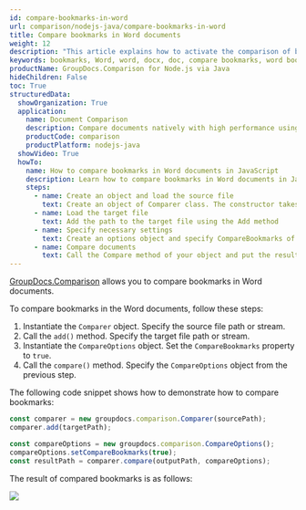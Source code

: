 ```yaml
---
id: compare-bookmarks-in-word
url: comparison/nodejs-java/compare-bookmarks-in-word
title: Compare bookmarks in Word documents
weight: 12
description: "This article explains how to activate the comparison of bookmarks for Word format in GroupDocs.Comparison for Node.js via Java."
keywords: bookmarks, Word, word, docx, doc, compare bookmarks, word bookmarks, CompareBookmarks, bookmarks comparison
productName: GroupDocs.Comparison for Node.js via Java
hideChildren: False
toc: True
structuredData:
  showOrganization: True
  application:
    name: Document Comparison
    description: Compare documents natively with high performance using JavaScript language and GroupDocs.Comparison for Node.js via Java
    productCode: comparison
    productPlatform: nodejs-java
  showVideo: True
  howTo:
    name: How to compare bookmarks in Word documents in JavaScript
    description: Learn how to compare bookmarks in Word documents in JavaScript step by step
    steps:
      - name: Create an object and load the source file
        text: Create an object of Comparer class. The constructor takes the source file path parameter. You may specify absolute or relative file paths as per your requirements.
      - name: Load the target file
        text: Add the path to the target file using the Add method
      - name: Specify necessary settings
        text: Create an options object and specify CompareBookmarks of true value.
      - name: Compare documents
        text: Call the Compare method of your object and put the resulting file path parameter and the options object.
---
```


[GroupDocs.Comparison](https://products.groupdocs.com/comparison/nodejs-java) allows you to compare bookmarks in Word documents.

To compare bookmarks in the Word documents, follow these steps:

1.  Instantiate the `Comparer`<!--](https://reference.groupdocs.com/comparison/nodejs-java/com.groupdocs.comparison/comparer/)--> object. Specify the source file path or stream.
2.  Call the `add()`<!--](https://reference.groupdocs.com/comparison/nodejs-java/com.groupdocs.comparison/comparer/#add-java.lang.String-)--> method. Specify the target file path or stream.
3.  Instantiate the `CompareOptions`<!--](https://reference.groupdocs.com/comparison/nodejs-java/com.groupdocs.comparison.options/compareoptions/)--> object. Set the `CompareBookmarks`<!--](https://reference.groupdocs.com/comparison/nodejs-java/groupdocs.comparison.options/compareoptions/properties/comparebookmarks)--> property to `true`.
4.  Call the `compare()`<!--](https://reference.groupdocs.com/comparison/nodejs-java/com.groupdocs.comparison/comparer/#compare-java.lang.String-)--> method. Specify the `CompareOptions`<!--](https://reference.groupdocs.com/comparison/nodejs-java/com.groupdocs.comparison.options/compareoptions/)--> object from the previous step.

The following code snippet shows how to demonstrate how to compare bookmarks:

```javascript
const comparer = new groupdocs.comparison.Comparer(sourcePath);
comparer.add(targetPath);

const compareOptions = new groupdocs.comparison.CompareOptions();
compareOptions.setCompareBookmarks(true);
const resultPath = comparer.compare(outputPath, compareOptions);
```

The result of compared bookmarks is as follows:

![](/comparison/nodejs-java/images/compared-bookmarks.png)
